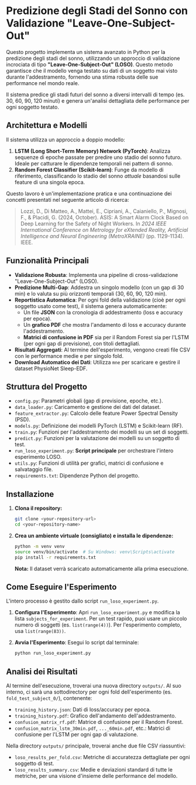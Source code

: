 # Predizione degli Stadi del Sonno con Validazione "Leave-One-Subject-Out"

Questo progetto implementa un sistema avanzato in Python per la predizione degli stadi del sonno, utilizzando un approccio di validazione incrociata di tipo **"Leave-One-Subject-Out" (LOSO)**. Questo metodo garantisce che il modello venga testato su dati di un soggetto mai visto durante l'addestramento, fornendo una stima robusta delle sue performance nel mondo reale.

Il sistema predice gli stadi futuri del sonno a diversi intervalli di tempo (es. 30, 60, 90, 120 minuti) e genera un'analisi dettagliata delle performance per ogni soggetto testato.

## Architettura e Modelli

Il sistema utilizza un approccio a doppio modello:

1.  **LSTM (Long Short-Term Memory) Network (PyTorch)**: Analizza sequenze di epoche passate per predire uno stadio del sonno futuro. Ideale per catturare le dipendenze temporali nei pattern di sonno.
2.  **Random Forest Classifier (Scikit-learn)**: Funge da modello di riferimento, classificando lo stadio del sonno *attuale* basandosi sulle feature di una singola epoca.

Questo lavoro è un'implementazione pratica e una continuazione dei concetti presentati nel seguente articolo di ricerca:
> Lozzi, D., Di Matteo, A., Mattei, E., Cipriani, A., Caianiello, P., Mignosi, F., & Placidi, G. (2024, October). ASIS: A Smart Alarm Clock Based on Deep Learning for the Safety of Night Workers. In *2024 IEEE International Conference on Metrology for eXtended Reality, Artificial Intelligence and Neural Engineering (MetroXRAINE)* (pp. 1129-1134). IEEE.

## Funzionalità Principali

-   **Validazione Robusta**: Implementa una pipeline di cross-validazione "Leave-One-Subject-Out" (LOSO).
-   **Predizione Multi-Gap**: Addestra un singolo modello (con un gap di 30 min) e lo valuta su più orizzonti temporali (30, 60, 90, 120 min).
-   **Reportistica Automatica**: Per ogni fold della validazione (cioè per ogni soggetto usato come test), il sistema genera automaticamente:
    -   Un file **JSON** con la cronologia di addestramento (loss e accuracy per epoca).
    -   Un **grafico PDF** che mostra l'andamento di loss e accuracy durante l'addestramento.
    -   **Matrici di confusione in PDF** sia per il Random Forest sia per l'LSTM (per ogni gap di previsione), con titoli dettagliati.
-   **Risultati Aggregati**: Al termine dell'esperimento, vengono creati file CSV con le performance medie e per singolo fold.
-   **Download Automatico dei Dati**: Utilizza `mne` per scaricare e gestire il dataset PhysioNet Sleep-EDF.

## Struttura del Progetto

-   `config.py`: Parametri globali (gap di previsione, epoche, etc.).
-   `data_loader.py`: Caricamento e gestione dei dati del dataset.
-   `feature_extractor.py`: Calcolo delle feature Power Spectral Density (PSD).
-   `models.py`: Definizione dei modelli PyTorch (LSTM) e Scikit-learn (RF).
-   `train.py`: Funzioni per l'addestramento dei modelli su un set di soggetti.
-   `predict.py`: Funzioni per la valutazione dei modelli su un soggetto di test.
-   `run_loso_experiment.py`: **Script principale** per orchestrare l'intero esperimento LOSO.
-   `utils.py`: Funzioni di utilità per grafici, matrici di confusione e salvataggio file.
-   `requirements.txt`: Dipendenze Python del progetto.

## Installazione

1.  **Clona il repository:**
    ```bash
    git clone <your-repository-url>
    cd <your-repository-name>
    ```

2.  **Crea un ambiente virtuale (consigliato) e installa le dipendenze:**
    ```bash
    python -m venv venv
    source venv/bin/activate  # Su Windows: venv\Scripts\activate
    pip install -r requirements.txt
    ```
    **Nota:** Il dataset verrà scaricato automaticamente alla prima esecuzione.

## Come Eseguire l'Esperimento

L'intero processo è gestito dallo script `run_loso_experiment.py`.

1.  **Configura l'Esperimento**:
    Apri `run_loso_experiment.py` e modifica la lista `subjects_for_experiment`. Per un test rapido, puoi usare un piccolo numero di soggetti (es. `list(range(4))`). Per l'esperimento completo, usa `list(range(83))`.

2.  **Avvia l'Esperimento**:
    Esegui lo script dal terminale:
    ```bash
    python run_loso_experiment.py
    ```

## Analisi dei Risultati

Al termine dell'esecuzione, troverai una nuova directory `outputs/`. Al suo interno, ci sarà una sottodirectory per ogni fold dell'esperimento (es. `fold_test_subject_0/`), contenente:

-   `training_history.json`: Dati di loss/accuracy per epoca.
-   `training_history.pdf`: Grafico dell'andamento dell'addestramento.
-   `confusion_matrix_rf.pdf`: Matrice di confusione per il Random Forest.
-   `confusion_matrix_lstm_30min.pdf`, `..._60min.pdf`, etc.: Matrici di confusione per l'LSTM per ogni gap di valutazione.

Nella directory `outputs/` principale, troverai anche due file CSV riassuntivi:

-   `loso_results_per_fold.csv`: Metriche di accuratezza dettagliate per ogni soggetto di test.
-   `loso_results_summary.csv`: Medie e deviazioni standard di tutte le metriche, per una visione d'insieme delle performance del modello.
